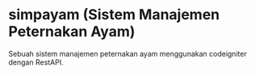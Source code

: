 # simpayam (Sistem Manajemen Peternakan Ayam)
Sebuah sistem manajemen peternakan ayam menggunakan codeigniter dengan RestAPI.
